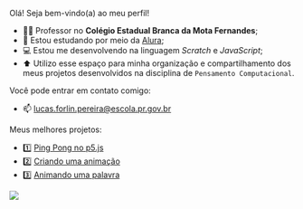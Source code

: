 Olá! Seja bem-vindo(a) ao meu perfil!

- 👨‍🏫 Professor no **Colégio Estadual Branca da Mota Fernandes**;
- 📖 Estou estudando por meio da [Alura](https://www.alura.com.br);
- 💻 Estou me desenvolvendo na linguagem _Scratch_ e _JavaScript_;
- ⬆️ Utilizo esse espaço para minha organização e compartilhamento dos meus projetos desenvolvidos na disciplina de `Pensamento Computacional`.

Você pode entrar em contato comigo: 
- 📫 lucas.forlin.pereira@escola.pr.gov.br

Meus melhores projetos:
- 1️⃣ [Ping Pong no p5.js](https://editor.p5js.org/lucas.forlin.pereira/full/c2nrpzboB)
- 2️⃣ [Criando uma animação](https://editor.p5js.org/lucas.forlin.pereira/full/aBq2r5CIc)
- 3️⃣ [Animando uma palavra](https://editor.p5js.org/lucas.forlin.pereira/full/BCSiZ5sAc)


![](https://3.bp.blogspot.com/-CD_UgC8oiTE/U_8tp8BHpiI/AAAAAAAALLI/BFt0mO5SORg/s1600/Naruto%2BUzumaki%2B2.gif)
